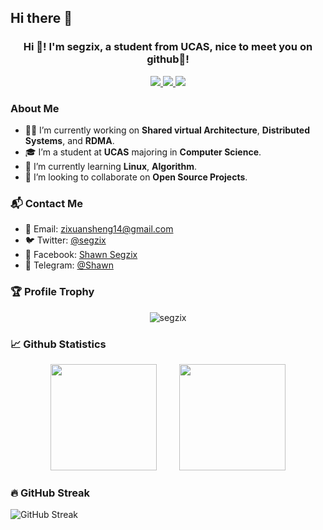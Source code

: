 ## Hi there 👋
<h3 align="center">Hi 👋! I'm segzix, a student from UCAS, nice to meet you on github👋! </h3>

<p align="center">
    <a title="Github Total Stars" target="_blank" href="https://github.com/segzix">
        <img src="https://img.shields.io/github/stars/segzix.svg?logo=star&label=Total%20Stars&color=success" />
    </a>
    <a title="Github Followers" target="_blank" href="https://github.com/segzix">
        <img src="https://img.shields.io/badge/dynamic/json?label=GitHub&suffix=%20followers&query=%24.data.totalSubs&url=https%3A%2F%2Fapi.spencerwoo.com%2Fsubstats%2F%3Fsource%3Dgithub%26queryKey%3Dsegzix&color=blue&logo=github&longCache=true" />
    </a>
    <a title="My Blog Site" target="_blank" href="https://segzix.github.io">
        <img src="https://img.shields.io/badge/%E5%8D%9A%E5%AE%A2%20(blog)-segzix.github.io-orange" />
    </a>
</p>

### About Me
- 👨‍💻 I’m currently working on **Shared virtual Architecture**, **Distributed Systems**, and **RDMA**.
- 🎓 I’m a student at **UCAS** majoring in **Computer Science**.
- 🌱 I’m currently learning **Linux**, **Algorithm**.
- 👯 I’m looking to collaborate on **Open Source Projects**.

### 📬 Contact Me
- 📧 Email: [zixuansheng14@gmail.com](mailto:zixuansheng14@gmail.com)
- 🐦 Twitter: [@segzix](https://twitter.com/segzix)
- 📘 Facebook: [Shawn Segzix](https://www.facebook.com/profile.php?id=61570377432670)
- 📱 Telegram: [@Shawn](https://t.me/segziixx)

### 🏆 Profile Trophy

<div align="center">
    <img src="https://github-profile-trophy.vercel.app/?username=segzix&theme=buddhism&margin-w=15&margin-h=15" alt="segzix" />
</div>

### 📈 Github Statistics

<div align="center">
    <span>&emsp;&emsp;</span>
    <img height="170px" src="https://github-readme-stats.vercel.app/api?username=segzix&count_private=true&show_icons=true&theme=tokyonight" />
    <span>&emsp;&emsp;</span>
    <img height="170px" src="https://github-readme-stats.vercel.app/api/top-langs/?username=segzix&layout=compact&langs_count=8&theme=tokyonight" />
    <span>&emsp;&emsp;</span>
</div>

### 🔥 GitHub Streak
![GitHub Streak](https://github-readme-streak-stats.herokuapp.com/?user=segzix&theme=radical)
